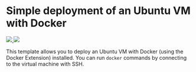 # Simple deployment of an Ubuntu VM with Docker

<a href="https://portal.azure.com/#create/Microsoft.Template/uri/https%3A%2F%2Fraw.githubusercontent.com%paultbarham%2Fazure-quickstart-templates%2Fazuremerge%2Fdocker-simple-on-ubuntu%2Fazuredeploy.json" target="_blank">
    <img src="http://azuredeploy.net/deploybutton.png"/>
</a>
<a href="http://armviz.io/#/?load=https%3A%2F%2Fraw.githubusercontent.com%2Fpaultbarham%2Fazure-quickstart-templates%2Fazuremerge%2Fdocker-simple-on-ubuntu%2Fazuredeploy.json" target="_blank">
    <img src="http://armviz.io/visualizebutton.png"/>
</a>

This template allows you to deploy an Ubuntu VM with Docker (using the Docker Extension) installed.
You can run `docker` commands by connecting to the virtual machine with SSH.
